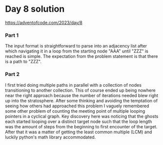 # Day 8 solution

https://adventofcode.com/2023/day/8

### Part 1

The input format is straightforward to parse into an adjacency list after which navigating it in a loop from the starting node "AAA" until "ZZZ" is reached is simple. The expectation from the problem statement is that there is a path to "ZZZ".


### Part 2

I first tried doing multiple paths in parallel with a collection of nodes transitioning to another collection. This of course ended up being nowhere near the right approach because the number of iterations needed blew right up into the stratosphere. After some thinking and avoiding the temptation of seeing how others had approached this problem I vaguely remembered some other problem of counting the meeting point of multiple looping pointers in a cyclical graph. Key discovery here was noticing that the ghosts each started looping over a distinct target node such that the loop length was the amount of steps from the beginning to first encounter of the target. After that it was a matter of getting the least common multiple (LCM) and luckily python's math library accommodated.
